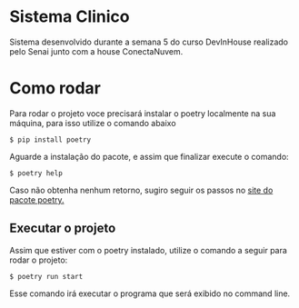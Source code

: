 # Sistema Clinico

Sistema desenvolvido durante a semana 5 do curso DevInHouse realizado pelo Senai junto com a house ConectaNuvem.

# Como rodar

Para rodar o projeto voce precisará instalar o poetry localmente na sua máquina, para isso utilize o comando abaixo

````commandline
$ pip install poetry
````

Aguarde a instalação do pacote, e assim que finalizar execute o comando:

````commandline
$ poetry help
````

Caso não obtenha nenhum retorno, sugiro seguir os passos no [site do pacote poetry.](https://python-poetry.org/docs/#installation)

## Executar o projeto

Assim que estiver com o poetry instalado, utilize o comando a seguir para rodar o projeto:

````commandline
$ poetry run start
````

Esse comando irá executar o programa que será exibido no command line. 
